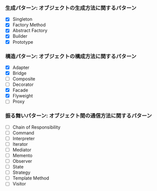 ### 生成パターン: オブジェクトの生成方法に関するパターン
- [x] Singleton
- [x] Factory Method
- [x] Abstract Factory
- [x] Builder
- [x] Prototype

### 構造パターン: オブジェクトの構成方法に関するパターン
- [x] Adapter
- [x] Bridge
- [ ] Composite
- [ ] Decorator
- [x] Facade
- [x] Flyweight
- [ ] Proxy

### 振る舞いパターン: オブジェクト間の通信方法に関するパターン
- [ ] Chain of Responsibility
- [ ] Command
- [ ] Interpreter
- [ ] Iterator
- [ ] Mediator
- [ ] Memento
- [ ] Observer
- [ ] State
- [ ] Strategy
- [ ] Template Method
- [ ] Visitor
